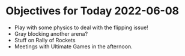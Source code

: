 # Objectives for Today 2022-06-08

- Play with some physics to deal with the flipping issue!
- Gray blocking another arena?
- Stuff on Rally of Rockets
- Meetings with Ultimate Games in the afternoon.
